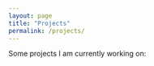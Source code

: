 ```yaml
---
layout: page
title: "Projects"
permalink: /projects/
---
```



Some projects I am currently working on:

